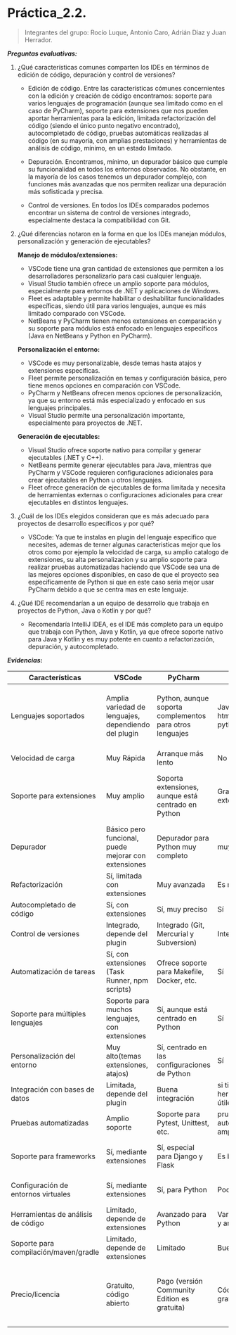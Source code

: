 # Práctica_2.2.

> Integrantes del grupo: Rocío Luque, Antonio Caro, Adrián Diaz y Juan Herrador.

***Preguntas evaluativas:***

1. ¿Qué características comunes comparten los IDEs en términos de edición de código, depuración y control de versiones?

   - Edición de código. Entre las características cómunes concernientes con la edición y creación de código encontramos: soporte para varios lenguajes de programación (aunque sea limitado como en el caso de PyCharm), soporte para extensiones que nos pueden aportar herramientas para la edición, limitada refactorización del código (siendo el único punto negativo encontrado), autocompletado de código, pruebas automáticas realizadas al código (en su mayoría, con amplias prestaciones) y herramientas de análisis de código, mínimo, en un estado limitado.
     
   - Depuración. Encontramos, mínimo, un depurador básico que cumple su funcionalidad en todos los entornos observados. No obstante, en la mayoría de los casos tenemos un depurador complejo, con funciones más avanzadas que nos permiten realizar una depuración más sofisticada y precisa.
     
   - Control de versiones. En todos los IDEs comparados podemos encontrar un sistema de control de versiones integrado, especialmente destaca la compatibilidad con Git.
     
2. ¿Qué diferencias notaron en la forma en que los IDEs manejan módulos, personalización y generación de ejecutables?

   **Manejo de módulos/extensiones:**
   - VSCode tiene una gran cantidad de extensiones que permiten a los desarrolladores personalizarlo para casi cualquier lenguaje.
   - Visual Studio también ofrece un amplio soporte para módulos, especialmente para entornos de .NET y aplicaciones de Windows.
   - Fleet es adaptable y permite habilitar o deshabilitar funcionalidades específicas, siendo útil para varios lenguajes, aunque es más limitado comparado con VSCode.
   - NetBeans y PyCharm tienen menos extensiones en comparación y su soporte para módulos está enfocado en lenguajes específicos (Java en NetBeans y Python en PyCharm).

   **Personalización el entorno:**
   - VSCode es muy personalizable, desde temas hasta atajos y extensiones específicas.
   - Fleet permite personalización en temas y configuración básica, pero tiene menos opciones en comparación con VSCode.
   - PyCharm y NetBeans ofrecen menos opciones de personalización, ya que su entorno está más especializado y enfocado en sus lenguajes principales.
   - Visual Studio permite una personalización importante, especialmente para proyectos de .NET.

   **Generación de ejecutables:**
   - Visual Studio ofrece soporte nativo para compilar y generar ejecutables (.NET y C++).
   - NetBeans permite generar ejecutables para Java, mientras que PyCharm y VSCode requieren configuraciones adicionales para crear ejecutables en Python u otros lenguajes.
   - Fleet ofrece generación de ejecutables de forma limitada y necesita de herramientas externas o configuraciones adicionales para crear ejecutables en distintos lenguajes.

3. ¿Cuál de los IDEs elegidos consideran que es más adecuado para proyectos de desarrollo específicos y por qué?

   - VSCode: Ya que te instalas en plugin del lenguaje especifico que necesites, ademas de terner algunas caracteristicas mejor que los otros como por ejemplo la velocidad de carga, su amplio catalogo de extensiones, su alta personalizacion y su amplio soporte para realizar pruebas automatizadas haciendo que VSCode sea una de las mejores opciones disponibles, en caso de que el proyecto sea especificamente de Python si que en este caso seria mejor usar PyCharm debido a que se centra mas en este lenguaje.
   
4. ¿Qué IDE recomendarían a un equipo de desarrollo que trabaja en proyectos de Python, Java o Kotlin y por qué?
   - Recomendaría IntelliJ IDEA, es el IDE más completo para un equipo que trabaja con Python, Java y Kotlin, ya que ofrece soporte nativo para Java y Kotlin y es muy potente en cuanto a refactorización, depuración, y autocompletado.


***Evidencias:*** 

| Características |  VSCode   |  PyCharm  |  NetBeans |  Visual Studio |   Fleet  |
| --------------- | --------- | --------- | --------- | -------------- | -------- |
| Lenguajes soportados |Amplia variedad de lenguajes, dependiendo del plugin|Python, aunque soporta complementos para otros lenguajes|Java,php,Javascript, html, css, python,kotlin| C#, C++, Python, JavaScript, Visual Basic etc. | Python, C, C++, HTML, CSS, Java, Javascript, Kotlin, JSON, C#, Docker, Gradle|
| Velocidad de carga | Muy Rápida| Arranque más lento | No muy rápido | Rápida|Rápida|
| Soporte para extensiones | Muy amplio |Soporta extensiones, aunque está centrado en Python|Gran soporte de extensiones | Muy amplia |Solo tiene las extensiones para programar los diferentes lenguajes|
| Depurador |Básico pero funcional, puede mejorar con extensiones|Depurador para Python muy completo|muy avanzado|Complejo para múltiples lenguajes|Básico|
| Refactorización | Sí, limitada con extensiones|Muy avanzada|Es más limitada|Limitada, mediana cobertura|Si, pero limitado|
|Autocompletado de código | Sí, con extensiones|Sí, muy preciso| Sí|Avanzado, nativo| Sí |
| Control de versiones |Integrado, depende del plugin|Integrado (Git, Mercurial y Subversion)| Integrado |Integrado (Git y más)| Git  |
| Automatización de tareas |Sí, con extensiones (Task Runner, npm scripts)|Ofrece soporte para Makefile, Docker, etc.| Sí  |   Sí   |   Sí  |
| Soporte para múltiples lenguajes | Soporte para muchos lenguajes, con extensiones |Sí, aunque está centrado en Python | Sí  | Sí, múltiples lenguajes  |  Sí   |
|Personalización del entorno| Muy alto(temas extensiones, atajos) |Sí, centrado en las configuraciones de Python| Sí | Sí | Limitada |
|Integración con bases de datos | Limitada, depende del plugin | Buena integración | si tiene y tiene herramientas muy útiles |Soporte con varias bases de datos| Si, a través de un plugin|
| Pruebas automatizadas | Amplio soporte | Soporte para Pytest, Unittest, etc. | pruebas automatizadas amplia | Amplio soporte | Amplio soporte |
| Soporte para frameworks | Sí, mediante extensiones |Sí, especial para Django y Flask|Es bastante amplio| Amplio (ASP.NET, Entity Framework) |Si, limitado y a través de plugins|
| Configuración de entornos virtuales |Sí, mediante extensiones| Sí, para Python | Poco limitado | Configuración avanzada|Si, configuración avanzada|
| Herramientas de análisis de código |Limitado, depende de extensiones| Avanzado para Python| Varias herramientas y análisis de código  |Herramientas avanzadas|Limitado|
|Soporte para compilación/maven/gradle |Limitado, depende de extensiones|Limitado|Buen soporte|Nativo para múltiples lenguajes |  Sí  |
| Precio/licencia | Gratuito, código abierto | Pago (versión Community Edition es gratuita) | Código abierto y gratuito |Pago (Versión Community gratuita)|En desarrollo, Pagó por definir (Gratuito para educación y hobbies)|

